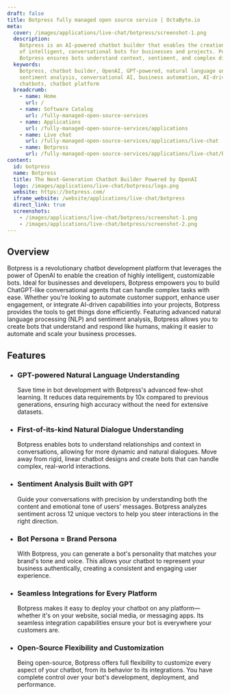 ```yaml
---
draft: false
title: Botpress fully managed open source service | OctaByte.io
meta:
  cover: /images/applications/live-chat/botpress/screenshot-1.png
  description:
    Botpress is an AI-powered chatbot builder that enables the creation
    of intelligent, conversational bots for businesses and projects. Powered by OpenAI,
    Botpress ensures bots understand context, sentiment, and complex dialogues.
  keywords:
    Botpress, chatbot builder, OpenAI, GPT-powered, natural language understanding,
    sentiment analysis, conversational AI, business automation, AI-driven bots, intelligent
    chatbots, chatbot platform
  breadcrumb:
    - name: Home
      url: /
    - name: Software Catalog
      url: /fully-managed-open-source-services
    - name: Applications
      url: /fully-managed-open-source-services/applications
    - name: Live chat
      url: /fully-managed-open-source-services/applications/live-chat
    - name: Botpress
      url: /fully-managed-open-source-services/applications/live-chat/botpress
content:
  id: botpress
  name: Botpress
  title: The Next-Generation Chatbot Builder Powered by OpenAI
  logo: /images/applications/live-chat/botpress/logo.png
  website: https://botpress.com/
  iframe_website: /website/applications/live-chat/botpress
  direct_link: true
  screenshots:
    - /images/applications/live-chat/botpress/screenshot-1.png
    - /images/applications/live-chat/botpress/screenshot-2.png
---
```


## Overview

Botpress is a revolutionary chatbot development platform that leverages the power of OpenAI to enable the creation of highly intelligent, customizable bots. Ideal for businesses and developers, Botpress empowers you to build ChatGPT-like conversational agents that can handle complex tasks with ease. Whether you're looking to automate customer support, enhance user engagement, or integrate AI-driven capabilities into your projects, Botpress provides the tools to get things done efficiently. Featuring advanced natural language processing (NLP) and sentiment analysis, Botpress allows you to create bots that understand and respond like humans, making it easier to automate and scale your business processes.

## Features

- ### GPT-powered Natural Language Understanding

  Save time in bot development with Botpress's advanced few-shot learning. It reduces data requirements by 10x compared to previous generations, ensuring high accuracy without the need for extensive datasets.

- ### First-of-its-kind Natural Dialogue Understanding

  Botpress enables bots to understand relationships and context in conversations, allowing for more dynamic and natural dialogues. Move away from rigid, linear chatbot designs and create bots that can handle complex, real-world interactions.

- ### Sentiment Analysis Built with GPT

  Guide your conversations with precision by understanding both the content and emotional tone of users’ messages. Botpress analyzes sentiment across 12 unique vectors to help you steer interactions in the right direction.

- ### Bot Persona = Brand Persona

  With Botpress, you can generate a bot's personality that matches your brand's tone and voice. This allows your chatbot to represent your business authentically, creating a consistent and engaging user experience.

- ### Seamless Integrations for Every Platform

  Botpress makes it easy to deploy your chatbot on any platform—whether it's on your website, social media, or messaging apps. Its seamless integration capabilities ensure your bot is everywhere your customers are.

- ### Open-Source Flexibility and Customization

  Being open-source, Botpress offers full flexibility to customize every aspect of your chatbot, from its behavior to its integrations. You have complete control over your bot's development, deployment, and performance.
